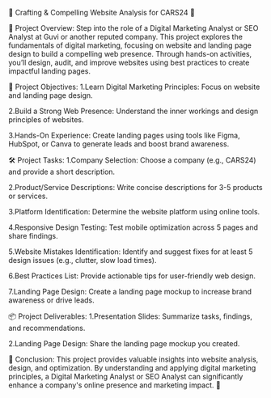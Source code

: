 🚗 Crafting & Compelling Website Analysis for CARS24 🚀

📄 Project Overview:
Step into the role of a Digital Marketing Analyst or SEO Analyst at Guvi or another reputed company. This project explores the fundamentals of digital marketing, focusing on website and landing page design to build a compelling web presence. Through hands-on activities, you’ll design, audit, and improve websites using best practices to create impactful landing pages.

🎯 Project Objectives:
1.Learn Digital Marketing Principles: Focus on website and landing page design.

2.Build a Strong Web Presence: Understand the inner workings and design principles of websites.

3.Hands-On Experience: Create landing pages using tools like Figma, HubSpot, or Canva to generate leads and boost brand awareness.

🛠️ Project Tasks:
1.Company Selection: Choose a company (e.g., CARS24) and provide a short description.

2.Product/Service Descriptions: Write concise descriptions for 3-5 products or services.

3.Platform Identification: Determine the website platform using online tools.

4.Responsive Design Testing: Test mobile optimization across 5 pages and share findings.

5.Website Mistakes Identification: Identify and suggest fixes for at least 5 design issues (e.g., clutter, slow load times).

6.Best Practices List: Provide actionable tips for user-friendly web design.

7.Landing Page Design: Create a landing page mockup to increase brand awareness or drive leads.

📦 Project Deliverables:
1.Presentation Slides: Summarize tasks, findings, and recommendations.

2.Landing Page Design: Share the landing page mockup you created.

🏁 Conclusion:
This project provides valuable insights into website analysis, design, and optimization. By understanding and applying digital marketing principles, a Digital Marketing Analyst or SEO Analyst can significantly enhance a company's online presence and marketing impact. 🚀
